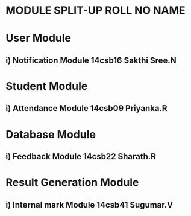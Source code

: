 # MODULE SPLIT-UP                                  ROLL NO                            NAME

# User Module                      
## i) Notification Module                           14csb16                        Sakthi Sree.N

# Student Module
## i) Attendance Module                            14csb09                        Priyanka.R

# Database Module
## i) Feedback Module                              14csb22                        Sharath.R

# Result Generation Module                     
## i)  Internal mark Module                         14csb41                        Sugumar.V

